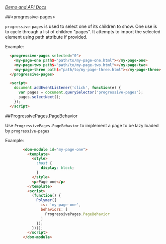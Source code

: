 _[Demo and API Docs](https://srikkbhat.github.io/progressive-pages)_

##&lt;progressive-pages&gt;

`progressive-pages` is used to select one of its children to show. One use is to cycle through a list of
children "pages". It attempts to import the selected element using path attribute if provided.

Example:

```html
  <progressive-pages selected="0">
    <my-page-one path$="path/to/my-page-one.html"></my-page-one>
    <my-page-two path$="path/to/my-page-two.html"></my-page-two>
    <my-page-three path$="path/to/my-page-three.html"></my-page-three>
  </progressive-pages>

  <script>
    document.addEventListener('click', function(e) {
      var pages = document.querySelector('progressive-pages');
      pages.selectNext();
    });
  </script>
```


##ProgressivePages.PageBehavior

Use `ProgressivePages.PageBehavior` to implement a page to be lazy loaded by `progressive-pages`

Example:
```html
        <dom-module id="my-page-one">
          <template>
            <style>
              :host {
                display: block;
              }
            </style>
            <p>Page one</p>
          </template>
          <script>
            (function() {
              Polymer({
                is: 'my-page-one',
                behaviors: [
                  ProgressivePages.PageBehavior
                ]
              });
            })();
          </script>
        </dom-module>
```
